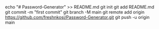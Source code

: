 echo "# Password-Generator" >> README.md
git init
git add README.md
git commit -m "first commit"
git branch -M main
git remote add origin https://github.com/freshnkosi/Password-Generator.git
git push -u origin main